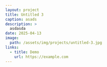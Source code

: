 ```yaml
---
layout: project
title: Untitled 3
caption: asads
description: >
  asdasda
date: 2025-04-13
image: 
  path: /assets/img/projects/untitled-3.jpg
links:
  - title: Demo
    url: https://example.com
---
```


